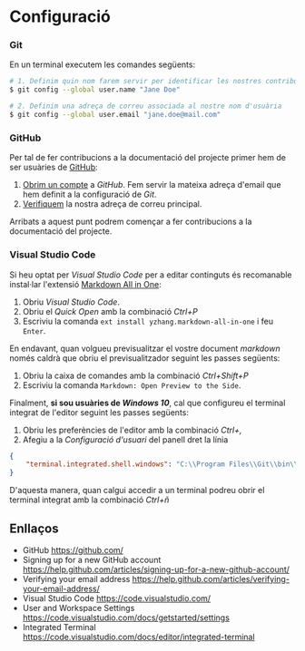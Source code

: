 # Configuració

### Git

En un terminal executem les comandes següents:

```bash
# 1. Definim quin nom farem servir per identificar les nostres contribucions
$ git config --global user.name "Jane Doe"

# 2. Definim una adreça de correu associada al nostre nom d'usuària
$ git config --global user.email "jane.doe@mail.com"
```

### GitHub

Per tal de fer contribucions a la documentació del projecte primer hem de ser usuàries de [GitHub](https://github.com/):

1. [Obrim un compte](https://help.github.com/articles/signing-up-for-a-new-github-account/) a *GitHub*. Fem servir la mateixa adreça d'email que hem definit a la configuració de *Git*.
2. [Verifiquem](https://help.github.com/articles/verifying-your-email-address/) la nostra adreça de correu principal.

Arribats a aquest punt podrem començar a fer contribucions a la documentació del projecte.

### Visual Studio Code

Si heu optat per *Visual Studio Code* per a editar continguts és recomanable instal·lar l'extensió [Markdown All in One](https://marketplace.visualstudio.com/items?itemName=yzhang.markdown-all-in-one):

1. Obriu *Visual Studio Code*.
2. Obriu el *Quick Open* amb la combinació *Ctrl+P*
3. Escriviu la comanda `ext install yzhang.markdown-all-in-one` i feu `Enter`.

En endavant, quan volgueu previsualitzar el vostre document *markdown* només caldrà que obriu el previsualitzador seguint les passes següents:

1. Obriu la caixa de comandes amb la combinació *Ctrl+Shift+P*
2. Escriviu la comanda `Markdown: Open Preview to the Side`.

Finalment, **si sou usuàries de *Windows 10***, cal que configureu el terminal integrat de l'editor seguint les passes següents:

1. Obriu les preferències de l'editor amb la combinació *Ctrl+,*
2. Afegiu a la *Configuració d'usuari* del panell dret la línia
```json
{
    "terminal.integrated.shell.windows": "C:\\Program Files\\Git\\bin\\bash.exe",
}
```

D'aquesta manera, quan calgui accedir a un terminal podreu obrir el terminal integrat amb la combinació *Ctrl+ñ*


## Enllaços

- GitHub https://github.com/
- Signing up for a new GitHub account https://help.github.com/articles/signing-up-for-a-new-github-account/
- Verifying your email address https://help.github.com/articles/verifying-your-email-address/
- Visual Studio Code https://code.visualstudio.com/
- User and Workspace Settings https://code.visualstudio.com/docs/getstarted/settings
- Integrated Terminal https://code.visualstudio.com/docs/editor/integrated-terminal
